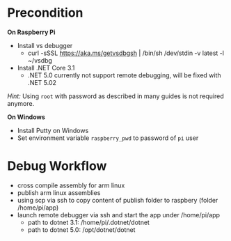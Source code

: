 # Precondition 

**On Raspberry Pi**
* Install vs debugger
  * curl -sSSL https://aka.ms/getvsdbgsh | /bin/sh /dev/stdin -v latest -l ~/vsdbg
* Install .NET Core 3.1 
  * .NET 5.0 currently not support remote debugging, will be fixed with .NET 5.02
  
_Hint:_ Using `root` with password as described in many guides is not required anymore.

**On Windows**
* Install Putty on Windows
* Set environment variable `raspberry_pwd` to password of `pi` user 

# Debug Workflow

* cross compile assembly for arm linux
* publish arm linux assemblies
* using scp via ssh to copy content of publish folder to raspbery (folder /home/pi/app)
* launch remote debugger via ssh and start the app under /home/pi/app
  * path to dotnet 3.1: /home/pi/.dotnet/dotnet
  * path to dotnet 5.0: /opt/dotnet/dotnet